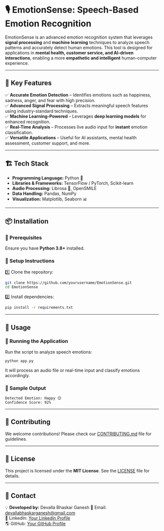 
# 🎙️ EmotionSense: Speech-Based Emotion Recognition


EmotionSense is an advanced emotion recognition system that leverages **signal processing** and **machine learning** techniques to analyze speech patterns and accurately detect human emotions. This tool is designed for applications in **mental health, customer service, and AI-driven interactions**, enabling a more **empathetic and intelligent** human-computer experience.

---

## 🚀 Key Features  

✅ **Accurate Emotion Detection** – Identifies emotions such as happiness, sadness, anger, and fear with high precision.  
✅ **Advanced Signal Processing** – Extracts meaningful speech features using industry-standard techniques.  
✅ **Machine Learning-Powered** – Leverages **deep learning models** for enhanced recognition.  
✅ **Real-Time Analysis** – Processes live audio input for **instant** emotion classification.  
✅ **Versatile Applications** – Useful for AI assistants, mental health assessment, customer support, and more.

---

## 🏗️ Tech Stack  

- **Programming Language:** Python 🐍  
- **Libraries & Frameworks:** TensorFlow / PyTorch, Scikit-learn  
- **Audio Processing:** Librosa 🎵, OpenSMILE  
- **Data Handling:** Pandas, NumPy  
- **Visualization:** Matplotlib, Seaborn 📊  

---

## 📦 Installation  

### 🔹 Prerequisites  
Ensure you have **Python 3.8+** installed.  

### 🔹 Setup Instructions  

1️⃣ Clone the repository:  
```bash
git clone https://github.com/yourusername/EmotionSense.git
cd EmotionSense
```

2️⃣ Install dependencies:  
```bash
pip install -r requirements.txt
```

---

## 🚀 Usage  

### 🔹 Running the Application  

Run the script to analyze speech emotions:  
```bash
python app.py
```
It will process an audio file or real-time input and classify emotions accordingly.

### 🔹 Sample Output  
```
Detected Emotion: Happy 😊  
Confidence Score: 92%  
```

---

## 🤝 Contributing  

We welcome contributions! Please check our [CONTRIBUTING.md](CONTRIBUTING.md) file for guidelines.

---

## 📄 License  

This project is licensed under the **MIT License**. See the [LICENSE](LICENSE) file for details.

---

## 📧 Contact  

💡 **Developed by:** Devalla Bhaskar Ganesh 
📩 Email: devallabhaskarganesh@gmail.com  
🔗 LinkedIn: [Your LinkedIn Profile](https://www.linkedin.com/in/devallabhaskarganesh/)  
🌎 GitHub: [Your GitHub Profile](https://github.com/dbhaskarganes)  

 
